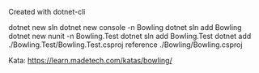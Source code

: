 Created with dotnet-cli

dotnet new sln
dotnet new console -n Bowling
dotnet sln add Bowling
dotnet new nunit -n Bowling.Test
dotnet sln add Bowling.Test
dotnet add ./Bowling.Test/Bowling.Test.csproj reference ./Bowling/Bowling.csproj

Kata: https://learn.madetech.com/katas/bowling/
